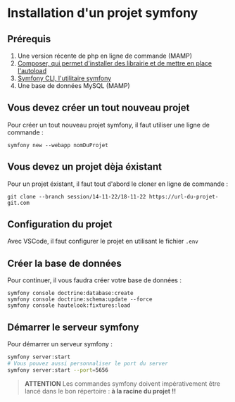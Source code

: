 # Installation d'un projet symfony

## Prérequis

1. Une version récente de php en ligne de commande (MAMP)
2. [Composer, qui permet d'installer des librairie et de mettre en place l'autoload](https://getcomposer.org/doc/00-intro.md)
3. [Symfony CLI, l'utilitaire symfony](https://symfony.com/download)
4. Une base de données MySQL (MAMP)

## Vous devez créer un tout nouveau projet

Pour créer un tout nouveau projet symfony, il faut utiliser une ligne de commande :

```
symfony new --webapp nomDuProjet
```

## Vous devez un projet dèja éxistant

Pour un projet éxistant, il faut tout d'abord le cloner en ligne de commande :

```
git clone --branch session/14-11-22/18-11-22 https://url-du-projet-git.com
```

## Configuration du projet

Avec VSCode, il faut configurer le projet en utilisant le fichier `.env`

## Créer la base de données

Pour continuer, il vous faudra créer votre base de données :

```
symfony console doctrine:database:create
symfony console doctrine:schema:update --force
symfony console hautelook:fixtures:load
```

## Démarrer le serveur symfony

Pour démarrer un serveur symfony :

```bash
symfony server:start
# Vous pouvez aussi personnaliser le port du server
symfony server:start --port=5656
```

> **ATTENTION**
> Les commandes symfony doivent impérativement être lancé dans le bon
> répertoire : **à la racine du projet !!**
